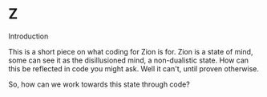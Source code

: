 # Z
Introduction 

This is a short piece on what coding for Zion is for. Zion is a state of mind, some can see it as the disillusioned mind, a non-dualistic state. How can this be reflected in code you might ask. Well it can't, until proven otherwise.

So, how can we work towards this state through code?
